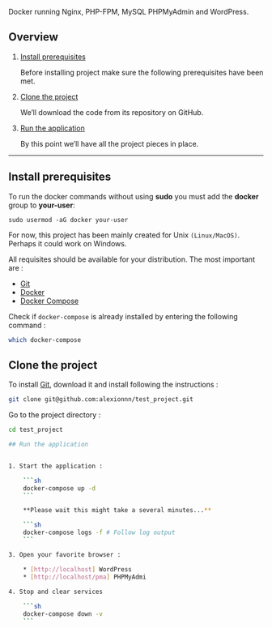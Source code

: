 Docker running Nginx, PHP-FPM, MySQL PHPMyAdmin and WordPress.

## Overview

1. [Install prerequisites](#install-prerequisites)

    Before installing project make sure the following prerequisites have been met.

2. [Clone the project](#clone-the-project)

    We’ll download the code from its repository on GitHub.


3. [Run the application](#run-the-application)

    By this point we’ll have all the project pieces in place.

    
___

## Install prerequisites

To run the docker commands without using **sudo** you must add the **docker** group to **your-user**:

```
sudo usermod -aG docker your-user
```

For now, this project has been mainly created for Unix `(Linux/MacOS)`. Perhaps it could work on Windows.

All requisites should be available for your distribution. The most important are :

* [Git](https://git-scm.com/downloads)
* [Docker](https://docs.docker.com/engine/installation/)
* [Docker Compose](https://docs.docker.com/compose/install/)

Check if `docker-compose` is already installed by entering the following command : 

```sh
which docker-compose
```

## Clone the project

To install [Git](http://git-scm.com/book/en/v2/Getting-Started-Installing-Git), download it and install following the instructions :

```sh
git clone git@github.com:alexionnn/test_project.git
```

Go to the project directory :

```sh
cd test_project

## Run the application


1. Start the application :

    ```sh
    docker-compose up -d
    ```

    **Please wait this might take a several minutes...**

    ```sh
    docker-compose logs -f # Follow log output
    ```

3. Open your favorite browser :

    * [http://localhost] WordPress
    * [http://localhost/pma] PHPMyAdmi
   
4. Stop and clear services

    ```sh
    docker-compose down -v
    ```
